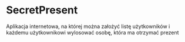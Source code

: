 # SecretPresent
Aplikacja internetowa, na której można założyć listę użytkowników i każdemu użytkownikowi wylosować osobę, która ma otrzymać prezent
